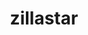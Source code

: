 ---
title: zillastar
github: https://github.com/zillastar
mode: dark
transition: 3s
archetype:
- Minimalistic
---